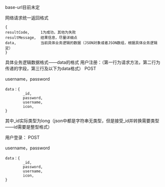 base-url目前未定

网络请求统一返回格式

    {
    resultCode,     1为成功，其他为失败
    resultMessage,  结果信息，尽量详细点
    data,           当前具体业务逻辑的数据（JSON对象或者JSON数组，根据具体业务逻辑定）
    }
具体业务逻辑数据格式——data的格式
用户注册：（第一行为请求方法，第二行为传递的字段，第三行及以下为data格式）
POST

username，password

    data：{
            _id,
            password,
            username,
            icon,
    }
其中_id实际类型为long（json中都是字符串无类型，但是接受_id并转换需要类型——id需要是整型格式）

用户登录：
POST

username，password

    data：{
            _id,
            password,
            username,
            icon,
    }
